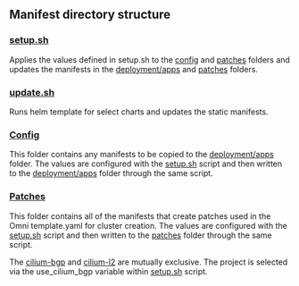 ## Manifest directory structure

### [setup.sh](setup.sh)

Applies the values defined in setup.sh to the [config](config) and [patches](patches) folders and updates the manifests in the [deployment/apps](../deployment/apps) and [patches](../patches) folders.

### [update.sh](patches/update.sh)

Runs helm template for select charts and updates the static manifests.

### [Config](config)

This folder contains any manifests to be copied to the [deployment/apps](../deployment/apps) folder. The values are configured with the [setup.sh](setup.sh) script and then written to the [deployment/apps](../deployment/apps) folder through the same script.

### [Patches](patches)

This folder contains all of the manifests that create patches used in the Omni template.yaml for cluster creation. The values are configured with the [setup.sh](setup.sh) script and then written to the [patches](../patches) folder through the same script.

The [cilium-bgp](patches/cilium-bgp) and [cilium-l2](patches/cilium-l2) are mutually exclusive. The project is selected via the use_cilium_bgp variable within [setup.sh](setup.sh) script.